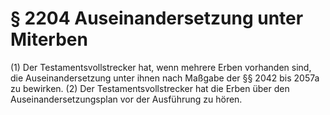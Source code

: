 # § 2204 Auseinandersetzung unter Miterben
(1) Der Testamentsvollstrecker hat, wenn mehrere Erben vorhanden sind, die Auseinandersetzung unter ihnen nach Maßgabe der §§ 2042 bis 2057a zu bewirken.
(2) Der Testamentsvollstrecker hat die Erben über den Auseinandersetzungsplan vor der Ausführung zu hören.